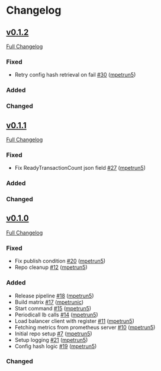 # Changelog

## [v0.1.2](https://github.com/NodeFactoryIo/vedran-daemon/tree/v0.1.2)

[Full Changelog](https://github.com/NodeFactoryIo/vedran-daemon/compare/v0.1.1...v0.1.2)

### Fixed
- Retry config hash retrieval on fail [\#30](https://github.com/NodeFactoryIo/vedran-daemon/pull/30) ([mpetrun5](https://github.com/mpetrun5))

### Added

### Changed

## [v0.1.1](https://github.com/NodeFactoryIo/vedran-daemon/tree/v0.1.1)

[Full Changelog](https://github.com/NodeFactoryIo/vedran-daemon/compare/v0.1.0...v0.1.1)

### Fixed
- Fix ReadyTransactionCount json field [\#27](https://github.com/NodeFactoryIo/vedran-daemon/pull/27) ([mpetrun5](https://github.com/mpetrun5))

### Added

### Changed

## [v0.1.0](https://github.com/NodeFactoryIo/vedran-daemon/tree/v.0.1.0)

[Full Changelog](https://github.com/NodeFactoryIo/vedran-daemon/compare/00a487dbbbd8e201b1354080e88302e0db4130f0...v.0.1.0)

### Fixed
- Fix publish condition [\#20](https://github.com/NodeFactoryIo/vedran-daemon/pull/20) ([mpetrun5](https://github.com/mpetrun5))
- Repo cleanup [\#12](https://github.com/NodeFactoryIo/vedran-daemon/pull/12) ([mpetrun5](https://github.com/mpetrun5))

### Added
- Release pipeline [\#18](https://github.com/NodeFactoryIo/vedran-daemon/pull/18) ([mpetrun5](https://github.com/mpetrun5))
- Build matrix [\#17](https://github.com/NodeFactoryIo/vedran-daemon/pull/17) ([mpetrunic](https://github.com/mpetrunic))
- Start command [\#15](https://github.com/NodeFactoryIo/vedran-daemon/pull/15) ([mpetrun5](https://github.com/mpetrun5))
- Periodicall lb calls [\#14](https://github.com/NodeFactoryIo/vedran-daemon/pull/14) ([mpetrun5](https://github.com/mpetrun5))
- Load balancer client with register [\#11](https://github.com/NodeFactoryIo/vedran-daemon/pull/11) ([mpetrun5](https://github.com/mpetrun5))
- Fetching metrics from prometheus server [\#10](https://github.com/NodeFactoryIo/vedran-daemon/pull/10) ([mpetrun5](https://github.com/mpetrun5))
- Initial repo setup [\#7](https://github.com/NodeFactoryIo/vedran-daemon/pull/7) ([mpetrun5](https://github.com/mpetrun5))
- Setup logging [\#21](https://github.com/NodeFactoryIo/vedran-daemon/pull/21) ([mpetrun5](https://github.com/mpetrun5))
- Config hash logic [\#19](https://github.com/NodeFactoryIo/vedran-daemon/pull/19) ([mpetrun5](https://github.com/mpetrun5))

### Changed
